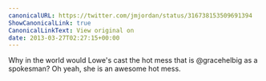 ```yaml
---
canonicalURL: https://twitter.com/jmjordan/status/316738153509691394
ShowCanonicalLink: true
CanonicalLinkText: View original on
date: 2013-03-27T02:27:15+00:00
---
```

Why in the world would Lowe's cast the hot mess that is @gracehelbig as a spokesman? Oh yeah, she is an awesome hot mess.